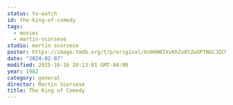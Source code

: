 ```yaml
---
status: to-watch
id: the-king-of-comedy
tags:
  - movies
  - martin-scorsese
studio: martin scorsese
poster: https://image.tmdb.org/t/p/original/6n06W0IXvKhZx8tZwXPTNGCJQCN.jpg
date: "2024-02-07"
modified: 2025-10-16 20:13:01 GMT-04:00
year: 1982
category: general
director: Martin Scorsese
title: The King of Comedy
---
```

